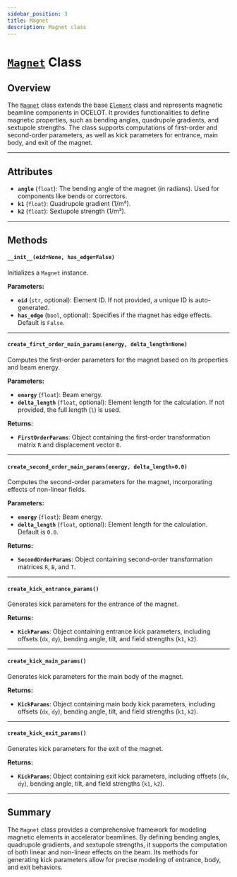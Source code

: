 ```yaml
---
sidebar_position: 3
title: Magnet
description: Magnet class
---
```


# [`Magnet`](https://github.com/ocelot-collab/ocelot/blob/master/ocelot/cpbd/elements/magnet.py) Class

## Overview
The [`Magnet`](https://github.com/ocelot-collab/ocelot/blob/master/ocelot/cpbd/elements/magnet.py)  class extends 
the base [`Element`](element.md) class and represents magnetic beamline components in OCELOT. 
It provides functionalities to define magnetic properties, such as bending angles, quadrupole gradients, and sextupole strengths. 
The class supports computations of first-order and second-order parameters, as well as kick parameters for entrance, main body, and exit of the magnet.

---

## Attributes

- **`angle`** (`float`): The bending angle of the magnet (in radians). Used for components like bends or correctors.
- **`k1`** (`float`): Quadrupole gradient (1/m²).
- **`k2`** (`float`): Sextupole strength (1/m³).

---

## Methods

#### `__init__(eid=None, has_edge=False)`
Initializes a `Magnet` instance.

**Parameters:**
- **`eid`** (`str`, optional): Element ID. If not provided, a unique ID is auto-generated.
- **`has_edge`** (`bool`, optional): Specifies if the magnet has edge effects. Default is `False`.

---

#### `create_first_order_main_params(energy, delta_length=None)`
Computes the first-order parameters for the magnet based on its properties and beam energy.

**Parameters:**
- **`energy`** (`float`): Beam energy.
- **`delta_length`** (`float`, optional): Element length for the calculation. If not provided, the full length (`l`) is used.

**Returns:**
- **`FirstOrderParams`**: Object containing the first-order transformation matrix `R` and displacement vector `B`.

---

#### `create_second_order_main_params(energy, delta_length=0.0)`
Computes the second-order parameters for the magnet, incorporating effects of non-linear fields.

**Parameters:**
- **`energy`** (`float`): Beam energy.
- **`delta_length`** (`float`, optional): Element length for the calculation. Default is `0.0`.

**Returns:**
- **`SecondOrderParams`**: Object containing second-order transformation matrices `R`, `B`, and `T`.

---

#### `create_kick_entrance_params()`
Generates kick parameters for the entrance of the magnet.

**Returns:**
- **`KickParams`**: Object containing entrance kick parameters, including offsets (`dx`, `dy`), bending angle, tilt, and field strengths (`k1`, `k2`).

---

#### `create_kick_main_params()`
Generates kick parameters for the main body of the magnet.

**Returns:**
- **`KickParams`**: Object containing main body kick parameters, including offsets (`dx`, `dy`), bending angle, tilt, and field strengths (`k1`, `k2`).

---

#### `create_kick_exit_params()`
Generates kick parameters for the exit of the magnet.

**Returns:**
- **`KickParams`**: Object containing exit kick parameters, including offsets (`dx`, `dy`), bending angle, tilt, and field strengths (`k1`, `k2`).

---

## Summary

The `Magnet` class provides a comprehensive framework for modeling magnetic elements in accelerator beamlines. By defining bending angles, quadrupole gradients, and sextupole strengths, it supports the computation of both linear and non-linear effects on the beam. Its methods for generating kick parameters allow for precise modeling of entrance, body, and exit behaviors.